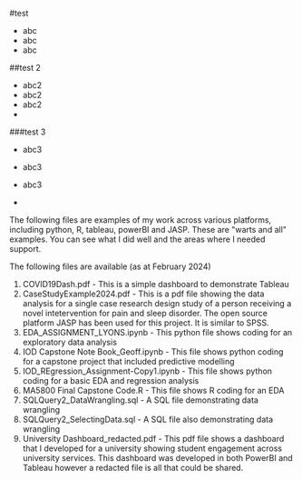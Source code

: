#test
- abc
- abc
- abc
  
##test 2
- abc2
- abc2
- abc2
- 
###test 3
- abc3
- abc3
- abc3

- 
The following files are examples of my work across various platforms, including python, R, tableau, powerBI and JASP.
These are "warts and all" examples. You can see what I did well and the areas where I needed support.

The following files are available (as at February 2024)

1) COVID19Dash.pdf - This is a simple dashboard to demonstrate Tableau 
2) CaseStudyExample2024.pdf - This is a pdf file showing the data analysis for a single case research design study of a person receiving a novel intetervention for pain and sleep disorder. The open source platform JASP has been used for this project. It is similar to SPSS.
3) EDA_ASSIGNMENT_LYONS.ipynb - This python file shows coding for an exploratory data analysis
4) IOD Capstone Note Book_Geoff.ipynb - This file shows python coding for a capstone project that included predictive modelling
5) IOD_REgression_Assignment-Copy1.ipynb - This file shows python coding for a basic EDA and regression analysis
6) MA5800 Final Capstone Code.R - This file shows R coding for an EDA
7) SQLQuery2_DataWrangling.sql - A SQL file demonstrating data wrangling
8) SQLQuery2_SelectingData.sql - A SQL file also demonstrating data wrangling
9) University Dashboard_redacted.pdf - This pdf file shows a dashboard that I developed for a university showing student engagement across university services. This dashboard was developed in both PowerBI and Tableau however a redacted file is all that could be shared.
